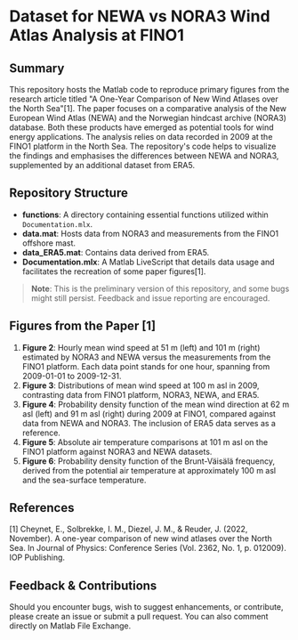 # Dataset for NEWA vs NORA3 Wind Atlas Analysis at FINO1

## Summary
This repository hosts the Matlab code to reproduce primary figures from the research article titled "A One-Year Comparison of New Wind Atlases over the North Sea"[1]. The paper focuses on a comparative analysis of the New European Wind Atlas (NEWA) and the Norwegian hindcast archive (NORA3) database. Both these products have emerged as potential tools for wind energy applications. The analysis relies on data recorded in 2009 at the FINO1 platform in the North Sea. The repository's code helps to visualize the findings and emphasises the differences between NEWA and NORA3, supplemented by an additional dataset from ERA5.

## Repository Structure
- **functions**: A directory containing essential functions utilized within `Documentation.mlx`.
- **data.mat**: Hosts data from NORA3 and measurements from the FINO1 offshore mast.
- **data_ERA5.mat**: Contains data derived from ERA5.
- **Documentation.mlx**: A Matlab LiveScript that details data usage and facilitates the recreation of some paper figures[1].

> **Note**: This is the preliminary version of this repository, and some bugs might still persist. Feedback and issue reporting are encouraged.

## Figures from the Paper [1]
1. **Figure 2**: Hourly mean wind speed at 51 m (left) and 101 m (right) estimated by NORA3 and NEWA versus the measurements from the FINO1 platform. Each data point stands for one hour, spanning from 2009-01-01 to 2009-12-31.
2. **Figure 3**: Distributions of mean wind speed at 100 m asl in 2009, contrasting data from FINO1 platform, NORA3, NEWA, and ERA5.
3. **Figure 4**: Probability density function of the mean wind direction at 62 m asl (left) and 91 m asl (right) during 2009 at FINO1, compared against data from NEWA and NORA3. The inclusion of ERA5 data serves as a reference.
4. **Figure 5**: Absolute air temperature comparisons at 101 m asl on the FINO1 platform against NORA3 and NEWA datasets.
5. **Figure 6**: Probability density function of the Brunt-Väisälä frequency, derived from the potential air temperature at approximately 100 m asl and the sea-surface temperature.

## References
[1] Cheynet, E., Solbrekke, I. M., Diezel, J. M., & Reuder, J. (2022, November). A one-year comparison of new wind atlases over the North Sea. In Journal of Physics: Conference Series (Vol. 2362, No. 1, p. 012009). IOP Publishing.

## Feedback & Contributions
Should you encounter bugs, wish to suggest enhancements, or contribute, please create an issue or submit a pull request. You can also comment directly on Matlab File Exchange.

